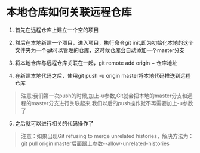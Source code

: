 # 本地仓库如何关联远程仓库

1. 首先在远程仓库上建立一个空的项目

2. 然后在本地新建一个项目，进入项目，执行命令git init,即为初始化本地的这个文件夹为一个git可以管理的仓库，这时候仓库会自动添加一个master分支

3. 将本地仓库与远程仓库关联在一起，git remote add origin + 仓库地址

4. 在新建本地代码之后，使用git push -u origin master将本地代码推送到远程仓库
> 注意:我们第一次push的时候,加上-u参数,Git就会把本地的master分支和远程的master分支进行关联起来,我们以后的push操作就不再需要加上-u参数了

5. 之后就可以进行相关的代码操作了
> 注意：如果出现Git refusing to merge unrelated histories，解决方法为：git pull origin master后面跟上参数--allow-unrelated-histories

